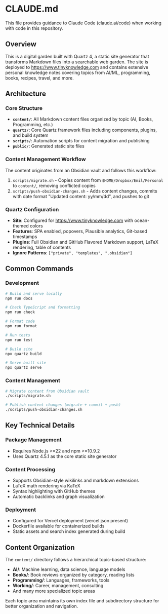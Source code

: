 # CLAUDE.md

This file provides guidance to Claude Code (claude.ai/code) when working with code in this repository.

## Overview

This is a digital garden built with Quartz 4, a static site generator that transforms Markdown files into a searchable web garden. The site is deployed to https://www.tinyknowledge.com and contains extensive personal knowledge notes covering topics from AI/ML, programming, books, recipes, travel, and more.

## Architecture

### Core Structure
- **`content/`**: All Markdown content files organized by topic (AI, Books, Programming, etc.)
- **`quartz/`**: Core Quartz framework files including components, plugins, and build system
- **`scripts/`**: Automation scripts for content migration and publishing
- **`public/`**: Generated static site files

### Content Management Workflow
The content originates from an Obsidian vault and follows this workflow:
1. `scripts/migrate.sh` - Copies content from `$HOME/Dropbox/Emil/Personal` to `content/`, removing conflicted copies
2. `scripts/push-obsidian-changes.sh` - Adds content changes, commits with date format "Updated content: yy/mm/dd", and pushes to git

### Quartz Configuration
- **Site**: Configured for https://www.tinyknowledge.com with ocean-themed colors
- **Features**: SPA enabled, popovers, Plausible analytics, Git-based timestamps
- **Plugins**: Full Obsidian and GitHub Flavored Markdown support, LaTeX rendering, table of contents
- **Ignore Patterns**: `["private", "templates", ".obsidian"]`

## Common Commands

### Development
```bash
# Build and serve locally
npm run docs

# Check TypeScript and formatting
npm run check

# Format code
npm run format

# Run tests
npm run test

# Build site
npx quartz build

# Serve built site
npx quartz serve
```

### Content Management
```bash
# Migrate content from Obsidian vault
./scripts/migrate.sh

# Publish content changes (migrate + commit + push)
./scripts/push-obsidian-changes.sh
```

## Key Technical Details

### Package Management
- Requires Node.js >=22 and npm >=10.9.2
- Uses Quartz 4.5.1 as the core static site generator

### Content Processing
- Supports Obsidian-style wikilinks and markdown extensions
- LaTeX math rendering via KaTeX
- Syntax highlighting with GitHub themes
- Automatic backlinks and graph visualization

### Deployment
- Configured for Vercel deployment (vercel.json present)
- Dockerfile available for containerized builds
- Static assets and search index generated during build

## Content Organization

The `content/` directory follows a hierarchical topic-based structure:
- **AI/**: Machine learning, data science, language models
- **Books/**: Book reviews organized by category, reading lists
- **Programming/**: Languages, frameworks, tools
- **Working/**: Career, management, consulting
- And many more specialized topic areas

Each topic area maintains its own index file and subdirectory structure for better organization and navigation.